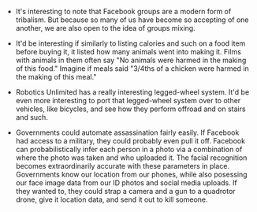 * It's interesting to note that Facebook groups are a modern form of tribalism. But because so many of us have become so accepting of one another, we are also open to the idea of groups mixing.

* It'd be interesting if similarly to listing calories and such on a food item before buying it, it listed how many animals went into making it. Films with animals in them often say "No animals were harmed in the making of this food." Imagine if meals said "3/4ths of a chicken were harmed in the making of this meal."

* Robotics Unlimited has a really interesting legged-wheel system. It'd be even more interesting to port that legged-wheel system over to other vehicles, like bicycles, and see how they perform offroad and on stairs and such.

* Governments could automate assassination fairly easily. If Facebook had access to a military, they could probably even pull it off. Facebook can probabilistically infer each person in a photo via a combination of where the photo was taken and who uploaded it. The facial recognition becomes extraordinarily accurate with these parameters in place. Governments know our location from our phones, while also posessing our face image data from our ID photos and social media uploads. If they wanted to, they could strap a camera and a gun to a quadrotor drone, give it location data, and send it out to kill someone.